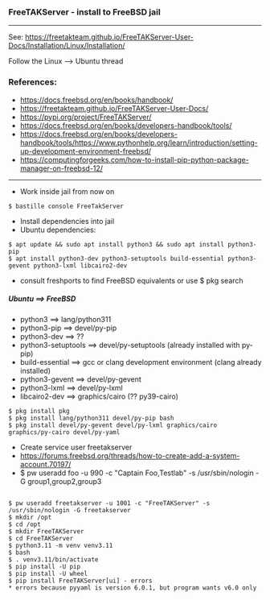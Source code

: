 ### FreeTAKServer - install to FreeBSD jail
***

See: https://freetakteam.github.io/FreeTAKServer-User-Docs/Installation/Linux/Installation/

Follow the Linux --> Ubuntu thread

### References:
* https://docs.freebsd.org/en/books/handbook/
* https://freetakteam.github.io/FreeTAKServer-User-Docs/
* https://pypi.org/project/FreeTAKServer/
* https://docs.freebsd.org/en/books/developers-handbook/tools/
* https://docs.freebsd.org/en/books/developers-handbook/tools/https://www.pythonhelp.org/learn/introduction/setting-up-development-environment-freebsd/
* https://computingforgeeks.com/how-to-install-pip-python-package-manager-on-freebsd-12/
***
* Work inside jail from now on

```
$ bastille console FreeTakServer
```

* Install dependencies into jail
* Ubuntu dependencies:

```
$ apt update && sudo apt install python3 && sudo apt install python3-pip
$ apt install python3-dev python3-setuptools build-essential python3-gevent python3-lxml libcairo2-dev
```

* consult freshports to find FreeBSD equivalents or use $ pkg search  

##### Ubuntu ==> FreeBSD
* python3 ==> lang/python311
* python3-pip ==> devel/py-pip
* python3-dev ==> ??
* python3-setuptools ==> devel/py-setuptools (already installed with py-pip) 
* build-essential ==> gcc or clang development environment (clang already installed)
* python3-gevent ==> devel/py-gevent
* python3-lxml ==> devel/py-lxml
* libcairo2-dev ==> graphics/cairo (?? py39-cairo)

```
$ pkg install pkg
$ pkg install lang/python311 devel/py-pip bash
$ pkg install devel/py-gevent devel/py-lxml graphics/cairo graphics/py-cairo devel/py-yaml
```

* Create service user freetakserver
* https://forums.freebsd.org/threads/how-to-create-add-a-system-account.70197/
* $ pw useradd foo -u 990 -c "Captain Foo,Testlab" -s /usr/sbin/nologin -G group1,group2,group3
```
```
```
$ pw useradd freetakserver -u 1001 -c "FreeTAKServer" -s /usr/sbin/nologin -G freetakserver
$ mkdir /opt
$ cd /opt
$ mkdir FreeTAKServer
$ cd FreeTAKServer
$ python3.11 -m venv venv3.11
$ bash
$ . venv3.11/bin/activate
$ pip install -U pip
$ pip install -U wheel
$ pip install FreeTAKServer[ui] - errors
* errors because pyyaml is version 6.0.1, but program wants v6.0 only

